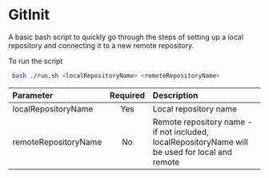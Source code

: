 GitInit
============

A basic bash script to quickly go through the steps of setting up a local repository and connecting it to a new remote repository.

To run the script
```bash
 bash ./run.sh <localRepositoryName> <remoteRepositoryName>
```

| Parameter                 | Required       | Description   |	
| :------------------------ |:-------------:| :-------------|
| localRepositoryName	      |	Yes           | Local repository name
| remoteRepositoryName      | No            | Remote repository name - if not included, localRepositoryName will be used for local and remote
